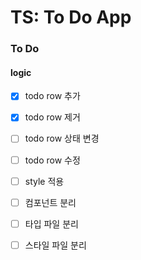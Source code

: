 # TS: To Do App

### To Do

#### logic

- [x] todo row 추가
- [x] todo row 제거
- [ ] todo row 상태 변경
- [ ] todo row 수정

- [ ] style 적용
- [ ] 컴포넌트 분리
- [ ] 타입 파일 분리
- [ ] 스타일 파일 분리
